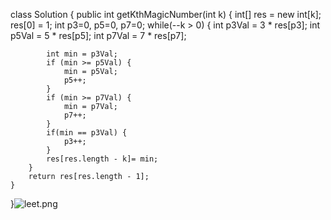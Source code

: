 class Solution {
    public int getKthMagicNumber(int k) {
        int[] res = new int[k];
        res[0] = 1;
        int p3=0, p5=0, p7=0;
        while(--k > 0) {
            int p3Val = 3 * res[p3];
            int p5Val = 5 * res[p5];
            int p7Val = 7 * res[p7];

            int min = p3Val;
            if (min >= p5Val) {
                min = p5Val;
                p5++;
            }
            if (min >= p7Val) {
                min = p7Val;
                p7++;
            }
            if(min == p3Val) {
                p3++;
            }
            res[res.length - k]= min;
        }
        return res[res.length - 1];
    }
}![leet.png](https://pic.leetcode-cn.com/1625294637-cbFeOb-leet.png)
